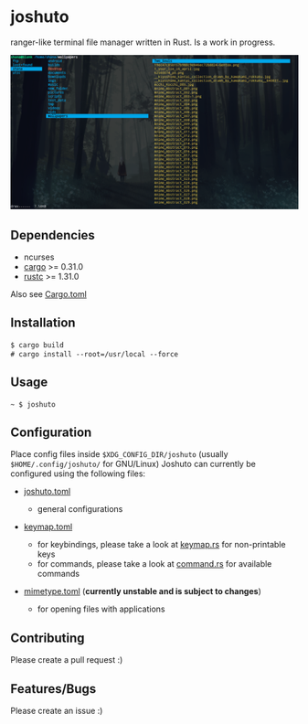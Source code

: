 # joshuto

ranger-like terminal file manager written in Rust.
Is a work in progress.

![Alt text](joshuto_screenshot.png?raw=true "joshuto")

## Dependencies
 - ncurses
 - [cargo](https://github.com/rust-lang/cargo/) >= 0.31.0
 - [rustc](https://www.rust-lang.org/) >= 1.31.0

Also see [Cargo.toml](https://github.com/kamiyaa/joshuto/blob/master/Cargo.toml)

## Installation
```
$ cargo build
# cargo install --root=/usr/local --force
```

## Usage
```
~ $ joshuto
```

## Configuration
Place config files inside `$XDG_CONFIG_DIR/joshuto` (usually `$HOME/.config/joshuto/` for GNU/Linux)
Joshuto can currently be configured using the following files:

 - [joshuto.toml](https://github.com/kamiyaa/joshuto/blob/master/config/joshuto.toml)
   - general configurations

 - [keymap.toml](https://github.com/kamiyaa/joshuto/blob/master/config/keymap.toml)
   - for keybindings, please take a look at [keymap.rs](https://github.com/kamiyaa/joshuto/blob/master/src/joshuto/config/keymap.rs) for non-printable keys
   - for commands, please take a look at [command.rs](https://github.com/kamiyaa/joshuto/blob/master/src/joshuto/command.rs) for available commands

 - [mimetype.toml](https://github.com/kamiyaa/joshuto/blob/master/config/mimetype.toml) (**currently unstable and is subject to changes**)
   - for opening files with applications


## Contributing
Please create a pull request :)

## Features/Bugs
Please create an issue :)
